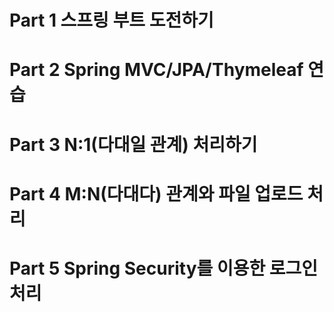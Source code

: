 # Part 1 스프링 부트 도전하기
# Part 2 Spring MVC/JPA/Thymeleaf 연습
# Part 3 N:1(다대일 관계) 처리하기
# Part 4 M:N(다대다) 관계와 파일 업로드 처리
# Part 5 Spring Security를 이용한 로그인 처리
